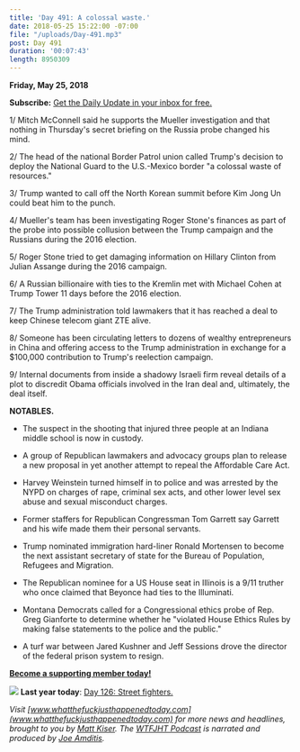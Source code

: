 ```yaml
---
title: 'Day 491: A colossal waste.'
date: 2018-05-25 15:22:00 -07:00
file: "/uploads/Day-491.mp3"
post: Day 491
duration: '00:07:43'
length: 8950309
---
```


**Friday, May 25, 2018**

**Subscribe:** [Get the Daily Update in your inbox for free.](https://whatthefuckjusthappenedtoday.com/subscribe/)

1/ Mitch McConnell said he supports the Mueller investigation and that nothing in Thursday's secret briefing on the Russia probe changed his mind.

2/ The head of the national Border Patrol union called Trump's decision to deploy the National Guard to the U.S.-Mexico border "a colossal waste of resources."

3/ Trump wanted to call off the North Korean summit before Kim Jong Un could beat him to the punch.

4/ Mueller's team has been investigating Roger Stone's finances as part of the probe into possible collusion between the Trump campaign and the Russians during the 2016 election.

5/ Roger Stone tried to get damaging information on Hillary Clinton from Julian Assange during the 2016 campaign.

6/ A Russian billionaire with ties to the Kremlin met with Michael Cohen at Trump Tower 11 days before the 2016 election.

7/ The Trump administration told lawmakers that it has reached a deal to keep Chinese telecom giant ZTE alive.

8/ Someone has been circulating letters to dozens of wealthy entrepreneurs in China and offering access to the Trump administration in exchange for a $100,000 contribution to Trump's reelection campaign.

9/ Internal documents from inside a shadowy Israeli firm reveal details of a plot to discredit Obama officials involved in the Iran deal and, ultimately, the deal itself.

**NOTABLES.**

* The suspect in the shooting that injured three people at an Indiana middle school is now in custody.

* A group of Republican lawmakers and advocacy groups plan to release a new proposal in yet another attempt to repeal the Affordable Care Act.

* Harvey Weinstein turned himself in to police and was arrested by the NYPD on charges of rape, criminal sex acts, and other lower level sex abuse and sexual misconduct charges.

* Former staffers for Republican Congressman Tom Garrett say Garrett and his wife made them their personal servants.

* Trump nominated immigration hard-liner Ronald Mortensen to become the next assistant secretary of state for the Bureau of Population, Refugees and Migration.

* The Republican nominee for a US House seat in Illinois is a 9/11 truther who once claimed that Beyonce had ties to the Illuminati.

* Montana Democrats called for a Congressional ethics probe of Rep. Greg Gianforte to determine whether he "violated House Ethics Rules by making false statements to the police and the public."

* A turf war between Jared Kushner and Jeff Sessions drove the director of the federal prison system to resign.

**[Become a supporting member today!](https://whatthefuckjusthappenedtoday.com/membership/?utm_source=2017\+Donors&utm_campaign=8dccd905d9-&utm_medium=email&utm_term=0_3bd36f654c-8dccd905d9-169730397)**

![](https://static.xx.fbcdn.net/images/emoji.php/v9/f7e/1/16/1f4c5.png)  **Last year today**: [Day 126: Street fighters.](https://whatthefuckjusthappenedtoday.com/2017/05/25/Day-126/)

*Visit [www.whatthefuckjusthappenedtoday.com](www.whatthefuckjusthappenedtoday.com) for more news and headlines, brought to you by [Matt Kiser](https://twitter.com/Matt_Kiser). The [WTFJHT Podcast](https://whatthefuckjusthappenedtoday.com/podcasts/) is narrated and produced by [Joe Amditis](https://twitter.com/jsamditis).*